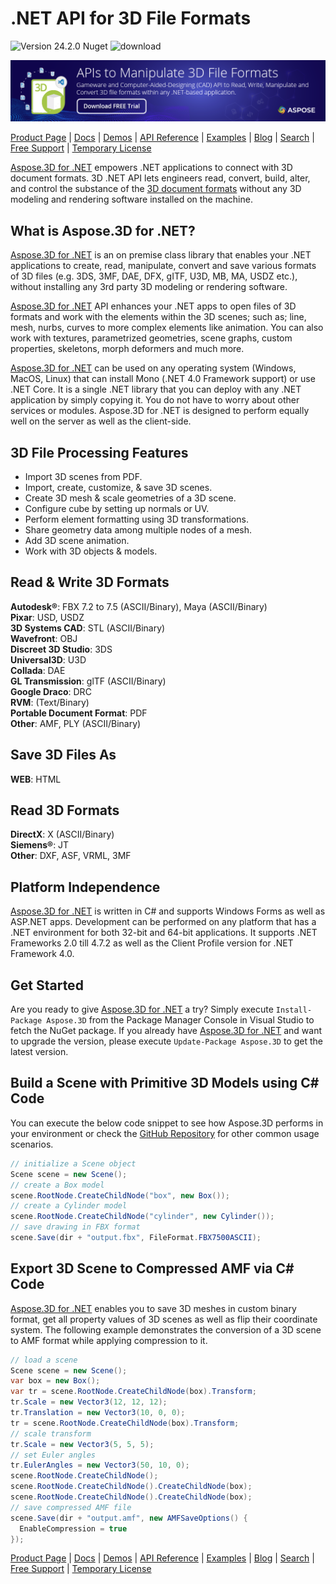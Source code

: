 # .NET API for 3D File Formats

![Version 24.2.0 Nuget](https://img.shields.io/badge/nuget-v24.2.0-blue) ![download](https://img.shields.io/nuget/dt/Aspose.3D)

[![banner](https://raw.githubusercontent.com/Aspose/aspose.github.io/master/img/banners/aspose_3d-for-net-banner.png)](https://releases.aspose.com/3d/net/)

[Product Page](https://products.aspose.com/3d/net/) | [Docs](https://docs.aspose.com/3d/net/) | [Demos](https://products.aspose.app/3d/family) | [API Reference](https://reference.aspose.com/3d/net/) | [Examples](https://github.com/aspose-3d/Aspose.3D-for-.NET/tree/master/Examples) | [Blog](https://blog.aspose.com/category/3d/) | [Search](https://search.aspose.com/) | [Free Support](https://forum.aspose.com/c/3d) | [Temporary License](https://purchase.aspose.com/temporary-license/)

[Aspose.3D for .NET](https://products.aspose.com/3d/net/) empowers .NET applications to connect with 3D document formats. 3D .NET API lets engineers read, convert, build, alter, and control the substance of the [3D document formats](https://docs.aspose.com/3d/net/supported-file-formats/) without any 3D modeling and rendering software installed on the machine.

## What is Aspose.3D for .NET?

[Aspose.3D for .NET](https://products.aspose.com/3d/net/) is an on premise class library that enables your .NET applications to create, read, manipulate, convert and save various formats of 3D files (e.g. 3DS, 3MF, DAE, DFX, gITF, U3D, MB, MA, USDZ etc.), without installing any 3rd party 3D modeling or rendering software.

[Aspose.3D for .NET](https://products.aspose.com/3d/net/) API enhances your .NET apps to open files of 3D formats and work with the elements within the 3D scenes; such as; line, mesh, nurbs, curves to more complex elements like animation. You can also work with textures, parametrized geometries, scene graphs, custom properties, skeletons, morph deformers and much more.

[Aspose.3D for .NET](https://products.aspose.com/3d/net/) can be used on any operating system (Windows, MacOS, Linux) that can install Mono (.NET 4.0 Framework support) or use .NET Core. It is a single .NET library that you can deploy with any .NET application by simply copying it. You do not have to worry about other services or modules. Aspose.3D for .NET is designed to perform equally well on the server as well as the client-side.



## 3D File Processing Features

* Import 3D scenes from PDF.
* Import, create, customize, & save 3D scenes.
* Create 3D mesh & scale geometries of a 3D scene.
* Configure cube by setting up normals or UV.
* Perform element formatting using 3D transformations.
* Share geometry data among multiple nodes of a mesh.
* Add 3D scene animation.
* Work with 3D objects & models.



## Read & Write 3D Formats

**Autodesk®**: FBX 7.2 to 7.5 (ASCII/Binary), Maya (ASCII/Binary) \
**Pixar**: USD, USDZ \
**3D Systems CAD**: STL (ASCII/Binary) \
**Wavefront**: OBJ \
**Discreet 3D Studio**: 3DS \
**Universal3D**: U3D \
**Collada**: DAE \
**GL Transmission**: glTF (ASCII/Binary) \
**Google Draco**: DRC \
**RVM**: (Text/Binary) \
**Portable Document Format**: PDF \
**Other**: AMF, PLY (ASCII/Binary) 


## Save 3D Files As
**WEB**: HTML

## Read 3D Formats
**DirectX**: X (ASCII/Binary) \
**Siemens®**: JT \
**Other**: DXF, ASF, VRML, 3MF

## Platform Independence

[Aspose.3D for .NET](https://products.aspose.com/3d/net/) is written in C# and supports Windows Forms as well as ASP.NET apps. Development can be performed on any platform that has a .NET environment for both 32-bit and 64-bit applications. It supports .NET Frameworks 2.0 till 4.7.2 as well as the Client Profile version for .NET Framework 4.0.

## Get Started
Are you ready to give [Aspose.3D for .NET](https://products.aspose.com/3d/net/) a try? Simply execute `Install-Package Aspose.3D` from the Package Manager Console in Visual Studio to fetch the NuGet package. If you already have [Aspose.3D for .NET](https://products.aspose.com/3d/net/) and want to upgrade the version, please execute `Update-Package Aspose.3D` to get the latest version.

## Build a Scene with Primitive 3D Models using C# Code
You can execute the below code snippet to see how Aspose.3D performs in your environment or check the [GitHub Repository](https://github.com/aspose-3d/Aspose.3D-for-.NET) for other common usage scenarios.

```c#
// initialize a Scene object
Scene scene = new Scene();
// create a Box model
scene.RootNode.CreateChildNode("box", new Box());
// create a Cylinder model
scene.RootNode.CreateChildNode("cylinder", new Cylinder());
// save drawing in FBX format
scene.Save(dir + "output.fbx", FileFormat.FBX7500ASCII);
```

## Export 3D Scene to Compressed AMF via C# Code
[Aspose.3D for .NET](https://products.aspose.com/3d/net/) enables you to save 3D meshes in custom binary format, get all property values of 3D scenes as well as flip their coordinate system. The following example demonstrates the conversion of a 3D scene to AMF format while applying compression to it.

```c#
// load a scene
Scene scene = new Scene();
var box = new Box();
var tr = scene.RootNode.CreateChildNode(box).Transform;
tr.Scale = new Vector3(12, 12, 12);
tr.Translation = new Vector3(10, 0, 0);
tr = scene.RootNode.CreateChildNode(box).Transform;
// scale transform
tr.Scale = new Vector3(5, 5, 5);
// set Euler angles
tr.EulerAngles = new Vector3(50, 10, 0);
scene.RootNode.CreateChildNode();
scene.RootNode.CreateChildNode().CreateChildNode(box);
scene.RootNode.CreateChildNode().CreateChildNode(box);
// save compressed AMF file
scene.Save(dir + "output.amf", new AMFSaveOptions() {
  EnableCompression = true
});
```

[Product Page](https://products.aspose.com/3d/net/) | [Docs](https://docs.aspose.com/3d/net/) | [Demos](https://products.aspose.app/3d/family) | [API Reference](https://reference.aspose.com/3d/net/) | [Examples](https://github.com/aspose-3d/Aspose.3D-for-.NET/tree/master/Examples) | [Blog](https://blog.aspose.com/category/3d/) | [Search](https://search.aspose.com/) | [Free Support](https://forum.aspose.com/c/3d) | [Temporary License](https://purchase.aspose.com/temporary-license/)